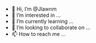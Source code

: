 - 👋 Hi, I’m @Jlawnm
- 👀 I’m interested in ...
- 🌱 I’m currently learning ...
- 💞️ I’m looking to collaborate on ...
- 📫 How to reach me ...

<!---
Jlawnm/Jlawnm is a ✨ special ✨ repository because its `README.md` (this file) appears on your GitHub profile.
You can click the Preview link to take a look at your changes.
--->
